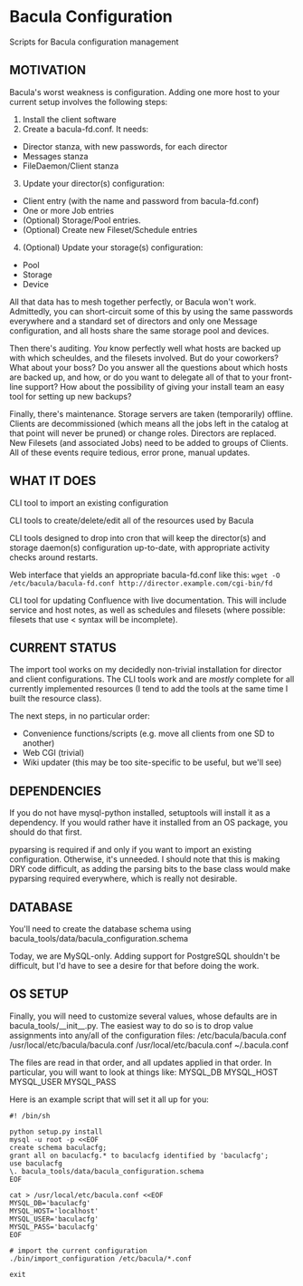 Bacula Configuration
====================

Scripts for Bacula configuration management

MOTIVATION
----------

Bacula's worst weakness is configuration.  Adding one more host to your
current setup involves the following steps:

1. Install the client software
2. Create a bacula-fd.conf.  It needs:
 - Director stanza, with new passwords, for each director
 - Messages stanza
 - FileDaemon/Client stanza
3. Update your director(s) configuration:
 - Client entry (with the name and password from bacula-fd.conf)
 - One or more Job entries
 - (Optional) Storage/Pool entries.
 - (Optional) Create new Fileset/Schedule entries
4. (Optional) Update your storage(s) configuration:
 - Pool
 - Storage
 - Device

All that data has to mesh together perfectly, or Bacula won't work.
Admittedly, you can short-circuit some of this by using the same passwords
everywhere and a standard set of directors and only one Message
configuration, and all hosts share the same storage pool and devices.

Then there's auditing.  *You* know perfectly well what hosts are backed up
with which scheuldes, and the filesets involved.  But do your coworkers?
What about your boss?  Do you answer all the questions about which hosts
are backed up, and how, or do you want to delegate all of that to your
front-line support?  How about the possibility of giving your install team
an easy tool for setting up new backups?

Finally, there's maintenance.  Storage servers are taken (temporarily)
offline.  Clients are decommissioned (which means all the jobs left in the
catalog at that point will never be pruned) or change roles.  Directors are
replaced.  New Filesets (and associated Jobs) need to be added to groups of
Clients.  All of these events require tedious, error prone, manual updates.

WHAT IT DOES
------------

CLI tool to import an existing configuration

CLI tools to create/delete/edit all of the resources used by Bacula

CLI tools designed to drop into cron that will keep the director(s) and
storage daemon(s) configuration up-to-date, with appropriate activity
checks around restarts.

Web interface that yields an appropriate bacula-fd.conf like this:
`wget -O /etc/bacula/bacula-fd.conf http://director.example.com/cgi-bin/fd`

CLI tool for updating Confluence with live documentation.  This will
include service and host notes, as well as schedules and filesets (where
possible: filesets that use < syntax will be incomplete).

CURRENT STATUS
--------------

The import tool works on my decidedly non-trivial installation for director
and client configurations.  The CLI tools work and are *mostly* complete
for all currently implemented resources (I tend to add the tools at the
same time I built the resource class).

The next steps, in no particular order:

- Convenience functions/scripts (e.g. move all clients from one SD to
another)
- Web CGI (trivial)
- Wiki updater (this may be too site-specific to be useful, but we'll see)


DEPENDENCIES
-------------

If you do not have mysql-python installed, setuptools will install it as a
dependency.  If you would rather have it installed from an OS package, you
should do that first.

pyparsing is required if and only if you want to import an existing
configuration.  Otherwise, it's unneeded.  I should note that this is
making DRY code difficult, as adding the parsing bits to the base class
would make pyparsing required everywhere, which is really not desirable.

DATABASE
---------

You'll need to create the database schema using
bacula_tools/data/bacula_configuration.schema 

Today, we are MySQL-only.  Adding support for PostgreSQL shouldn't be
difficult, but I'd have to see a desire for that before doing the work.

OS SETUP
---------

Finally, you will need to customize several values, whose defaults are in
bacula_tools/\_\_init\_\_.py.  The easiest way to do so is to drop value
assignments into any/all of the configuration files:
	/etc/bacula/bacula.conf
	/usr/local/etc/bacula/bacula.conf
	/usr/local/etc/bacula.conf
	~/.bacula.conf

The files are read in that order, and all updates applied in that order.
In particular, you will want to look at things like:
MYSQL_DB
MYSQL_HOST
MYSQL_USER
MYSQL_PASS

Here is an example script that will set it all up for you:

	#! /bin/sh
	
	python setup.py install
	mysql -u root -p <<EOF
	create schema baculacfg;
	grant all on baculacfg.* to baculacfg identified by 'baculacfg';
	use baculacfg
	\. bacula_tools/data/bacula_configuration.schema
	EOF
	
	cat > /usr/local/etc/bacula.conf <<EOF
	MYSQL_DB='baculacfg'
	MYSQL_HOST='localhost'
	MYSQL_USER='baculacfg'
	MYSQL_PASS='baculacfg'
	EOF
	
	# import the current configuration
	./bin/import_configuration /etc/bacula/*.conf
	
	exit
